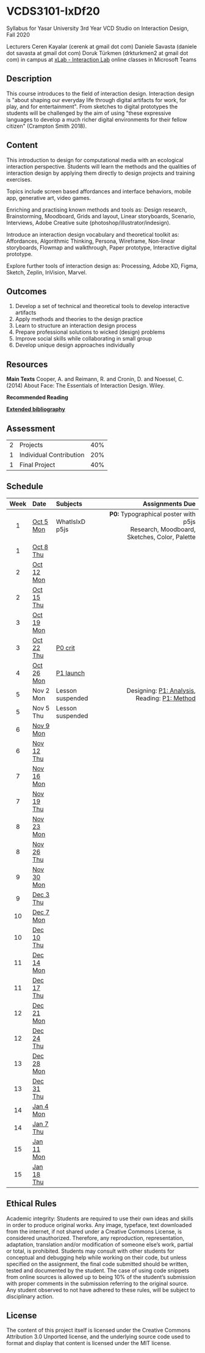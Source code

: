 # VCDS3101-IxDf20
Syllabus for Yasar University 3rd Year VCD Studio on Interaction Design, Fall 2020

Lecturers
Ceren Kayalar (cerenk at gmail dot com)
Daniele Savasta (daniele dot savasta at gmail dot com)
Doruk Türkmen (drkturkmen2 at gmail dot com)
in campus at [xLab - Interaction Lab](http://xlab.yasar.edu.tr)
online classes in Microsoft Teams

## Description
This course introduces to the field of interaction design. Interaction design is "about shaping our everyday life through digital artifacts for work, for play, and for entertainment". From sketches to digital prototypes the students will be challenged by the aim of using "these expressive languages to develop a much richer digital environments for their fellow citizen" (Crampton Smith 2018).

## Content
This introduction to design for computational media with an ecological interaction perspective. Students will learn the methods and the qualities of interaction design by applying them directly to design projects and training exercises.

Topics include screen based affordances and interface behaviors, mobile app, generative art, video games.

Enriching and practising known methods and tools as:
Design research, Brainstorming, Moodboard, Grids and layout, Linear storyboards, Scenario, Interviews, Adobe Creative suite (photoshop/illustrator/indesign).

Introduce an interaction design vocabulary and theoretical toolkit as:
Affordances, Algorithmic Thinking, Persona, Wireframe, Non-linear storyboards, Flowmap and walkthrough, Paper prototype, Interactive digital prototype.

Explore further tools of interaction design as:
Processing, Adobe XD, Figma, Sketch, Zeplin, InVision, Marvel.

## Outcomes
1. Develop a set of technical and theoretical tools to develop interactive artifacts
2. Apply methods and theories to the design practice
3. Learn to structure an interaction design process
4. Prepare professional solutions to wicked (design) problems
5. Improve social skills while collaborating in small group
6. Develop unique design approaches individually

## Resources

**Main Texts**
Cooper, A. and Reimann, R. and Cronin, D. and Noessel, C. (2014) About Face: The Essentials of Interaction Design. Wiley.

**Recommended Reading**

[**Extended bibliography**](https://github.com/ixd-izmir/ixd3101f18/blob/master/extendedBibliography.md)

## Assessment

| | | |
|-|-|-|
|2| Projects |40%|
|1| Individual Contribution |20%|
|1| Final Project |40%|


## Schedule

| Week | Date | Subjects | Assignments Due |
|:---:|:-------------|:-------------| -----:|
| 1 | [Oct 5<br>Mon](daily/oct5mon.md) | WhatIsIxD <br> p5js | **P0:** Typographical poster with p5js <br> Research, Moodboard, Sketches, Color, Palette |
| 1 | [Oct 8<br>Thu](daily/oct8thu.md) | | |
| 2 | [Oct 12<br>Mon](daily/oct12mon.md) |  | |
| 2 | [Oct 15<br>Thu](daily/oct15thu.md) |  | |
| 3 | [Oct 19<br>Mon](daily/oct19mon.md) | | |
| 3 | [Oct 22<br>Thu](daily/oct22thu.md)| [P0 crit](projects/p0.md) | |
| 4 | [Oct 26<br>Mon](daily/oct26mon.md) | [P1 launch](projects/p1.md)  | |
| 5 | Nov 2<br>Mon | Lesson suspended  | Designing: [P1: Analysis](assignments/p1_2_analysis.md), Reading: [P1: Method](https://medium.com/intro-to-digital-product-design/lecture-2-accidentally-uploaded-from-phone-c23ef4aca05c)  |
| 5 | Nov 5<br>Thu | Lesson suspended | |
| 6 | [Nov 9<br>Mon](daily/nov9mon.md) |  | |
| 6 | [Nov 12<br>Thu](daily/nov12thu.md) | | |
| 7 | [Nov 16<br>Mon](daily/nov16mon.md) |  | |
| 7 | [Nov 19<br>Thu](daily/nov19thu.md) | | |
| 8 | [Nov 23<br>Mon](daily/nov23mon.md) |  | |
| 8 | [Nov 26<br>Thu](daily/nov26thu.md) | | |
| 9 | [Nov 30<br>Mon](daily/nov30mon.md) |  | |
| 9 | [Dec 3<br>Thu](daily/dec3thu.md) | | |
| 10 | [Dec 7<br>Mon](daily/dec7mon.md) |  | |
| 10 | [Dec 10<br>Thu](daily/dec10thu.md) | | |
| 11 | [Dec 14<br>Mon](daily/dec14mon.md) |  | |
| 11 | [Dec 17<br>Thu](daily/dec17thu.md) | | |
| 12 | [Dec 21<br>Mon](daily/dec21mon.md) |  | |
| 12 | [Dec 24<br>Thu](daily/dec24thu.md) | | |
| 13 | [Dec 28<br>Mon](daily/dec28mon.md) |  | |
| 13 | [Dec 31<br>Thu](daily/dec31thu.md) | | |
| 14 | [Jan 4<br>Mon](daily/jan4mon.md) |  | |
| 14 | [Jan 7<br>Thu](daily/jan7thu.md) | | |
| 15 | [Jan 11<br>Mon](daily/jan11mon.md) |  | |
| 15 | [Jan 18<br>Thu](daily/jan18thu.md) | | |


## Ethical Rules
Academic integrity: Students are required to use their own ideas and skills in order to produce original works. Any image, typeface, text downloaded from the internet, if not shared under a Creative Commons License, is considered unauthorized. Therefore, any reproduction, representation, adaptation, translation and/or modification of someone else’s work, partial or total, is prohibited. Students may consult with other students for conceptual and debugging help while working on their code, but unless specified on the assignment, the final code submitted should be written, tested and documented by the student. The case of using code snippets from online sources is allowed up to being 10% of the student’s submission with proper comments in the submission referring to the original source. Any student observed to not have adhered to these rules, will be subject to disciplinary action.

## License
The content of this project itself is licensed under the Creative Commons Attribution 3.0 Unported license, and the underlying source code used to format and display that content is licensed under the MIT license.
